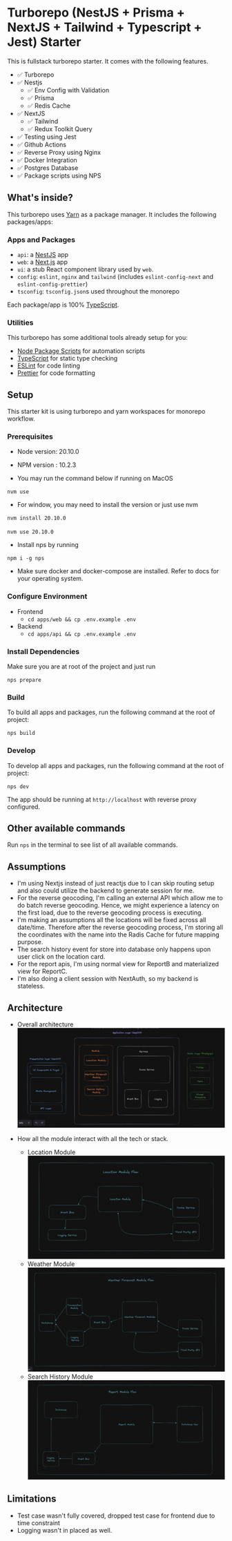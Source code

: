 # Turborepo (NestJS + Prisma + NextJS + Tailwind + Typescript + Jest) Starter

This is fullstack turborepo starter. It comes with the following features.

- ✅ Turborepo
- ✅ Nestjs
  - ✅ Env Config with Validation
  - ✅ Prisma
  - ✅ Redis Cache
- ✅ NextJS
  - ✅ Tailwind
  - ✅ Redux Toolkit Query
- ✅ Testing using Jest
- ✅ Github Actions
- ✅ Reverse Proxy using Nginx
- ✅ Docker Integration
- ✅ Postgres Database
- ✅ Package scripts using NPS

## What's inside?

This turborepo uses [Yarn](https://classic.yarnpkg.com/lang/en/) as a package manager. It includes the following packages/apps:

### Apps and Packages

- `api`: a [NestJS](https://nestjs.com/) app
- `web`: a [Next.js](https://nextjs.org) app
- `ui`: a stub React component library used by `web`.
- `config`: `eslint`, `nginx` and `tailwind` (includes `eslint-config-next` and `eslint-config-prettier`)
- `tsconfig`: `tsconfig.json`s used throughout the monorepo

Each package/app is 100% [TypeScript](https://www.typescriptlang.org/).

### Utilities

This turborepo has some additional tools already setup for you:

- [Node Package Scripts](https://github.com/sezna/nps#readme) for automation scripts
- [TypeScript](https://www.typescriptlang.org/) for static type checking
- [ESLint](https://eslint.org/) for code linting
- [Prettier](https://prettier.io) for code formatting

## Setup

This starter kit is using turborepo and yarn workspaces for monorepo workflow.

### Prerequisites

- Node version: 20.10.0
- NPM version : 10.2.3

- You may run the command below if running on MacOS

```
nvm use
```

- For window, you may need to install the version or just use nvm

```
nvm install 20.10.0

nvm use 20.10.0
```

- Install nps by running

```
npm i -g nps
```

- Make sure docker and docker-compose are
  installed. Refer to docs for your operating system.

### Configure Environment

- Frontend
  - `cd apps/web && cp .env.example .env`
- Backend
  - `cd apps/api && cp .env.example .env`

### Install Dependencies

Make sure you are at root of the project and just run

```
nps prepare
```

### Build

To build all apps and packages, run the following command at the root of project:

```
nps build
```

### Develop

To develop all apps and packages, run the following command at the root of project:

```
nps dev
```

The app should be running at `http://localhost` with reverse proxy configured.

## Other available commands

Run `nps` in the terminal to see list of all available commands.

## Assumptions

- I'm using Nextjs instead of just reactjs due to I can skip routing setup and also could utilize the backend to generate session for me.
- For the reverse geocoding, I'm calling an external API which allow me to do batch reverse geocoding. Hence, we might experience a latency on the first load, due to the reverse geocoding process is executing.
- I'm making an assumptions all the locations will be fixed across all date/time. Therefore after the reverse geocoding process, I'm storing all the coordinates with the name into the Radis Cache for future mapping purpose.
- The search history event for store into database only happens upon user click on the location card.
- For the report apis, I'm using normal view for ReportB and materialized view for ReportC.
- I'm also doing a client session with NextAuth, so my backend is stateless.

## Architecture

- Overall architecture
  ![Screenshot](overall.png)

- How all the module interact with all the tech or stack.
  - Location Module
    ![Screenshot](location.png)
  - Weather Module
    ![Screenshot](weather.png)
  - Search History Module
    ![Screenshot](report.png)

## Limitations

- Test case wasn't fully covered, dropped test case for frontend due to time constraint
- Logging wasn't in placed as well.
